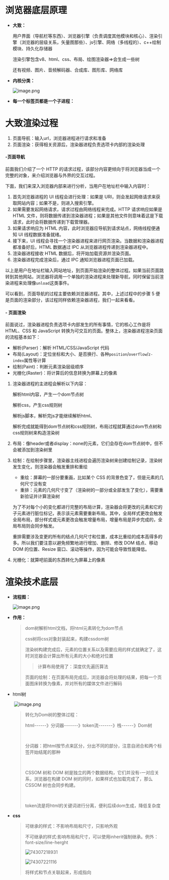 # 浏览器底层原理

- **大致：**

  用户界面（导航栏等东西）、浏览器引擎（负责调度其他模块和核心）、渲染引擎（浏览器的层级关系，矢量图那些）、js引擎、网络（多线程的）、c++绘制模块、持久化存储器

  渲染引擎包含v8、html、css、布局、绘图渲染器=>会生成一些树

  还有视频、图片、音频解码器、合成库、图形库、网络库

- **内核分类：**

  ![image.png](https://s2.loli.net/2025/03/24/36ox47PDvuzlYdc.png)

- **每一个标签页都是一个子进程：**




#  大致渲染过程

1. 页面导航：输入url，浏览器进程进行请求和准备
2. 页面渲染：获得相关资源后，渲染器进程负责选项卡内部的渲染处理



####  -页面导航

前面我们介绍了一个 HTTP 的请求过程，该部分内容更倾向于将浏览器当成一个完整的对象，来介绍浏览器与外界的交互过程。

下面，我们来深入浏览器内部来进行分析，当用户在地址栏中输入内容时：

1. 首先浏览器进程的 UI 线程会进行处理：如果是 URI，则会发起网络请求来获取网站内容；如果不是，则进入搜索引擎。
2. 如果需要发起网络请求，请求过程由网络线程来完成。HTTP 请求响应如果是 HTML 文件，则将数据传递到渲染器进程；如果是其他文件则意味着这是下载请求，此时会将数据传递到下载管理器。
3. 如果请求响应为 HTML 内容，此时浏览器应导航到请求站点，网络线程便通知 UI 线程数据准备就绪。
4. 接下来，UI 线程会寻找一个渲染器进程来进行网页渲染。当数据和渲染器进程都准备好后，HTML 数据通过 IPC 从浏览器进程传递到渲染器进程中。
5. 渲染器进程接收 HTML 数据后，将开始加载资源并渲染页面。
6. 渲染器进程完成渲染后，通过 IPC 通知浏览器进程页面已加载。

以上是用户在地址栏输入网站地址，到页面开始渲染的整体过程。如果当前页面跳转到其他网站，浏览器将调用一个单独的渲染进程来处理新导航，同时保留当前渲染进程来处理像`unload`这类事件。

可以看到，页面导航的过程主要依赖浏览器进程。其中，上述过程中的步骤 5 便是页面的渲染部分，该过程同样依赖渲染器进程，我们一起来看看。

####  - 页面渲染

前面说过，渲染器进程负责选项卡内部发生的所有事情，它的核心工作是将 HTML、CSS 和 JavaScript 转换为可交互的页面。整体上，渲染器进程渲染页面的流程基本如下：

- 解析(Parser)：解析 HTML/CSS/JavaScript 代码
- 布局(Layout)：定位坐标和大小、是否换行、各种`position`/`overflow`/`z-index`属性等计算
- 绘制(Paint)：判断元素渲染层级顺序
- 光栅化(Raster)：将计算后的信息转换为屏幕上的像素



1. 渲染器进程的主进程会解析以下内容：

   解析html内容，产生一个dom节点树

   解析css，产生css规则树

   解析js脚本，解析完js才能继续解析html、

   解析完成就能得到dom节点树和css规则树，布局过程就算通过dom节点树和css规则树来构造渲染树

2. 布局：像header或者display：none的元素，它们会存在dom节点树中，但不会被添加到渲染树里

3. 绘制：在绘制步骤里，渲染器主线进程会遍历渲染树来创建绘制记录，渲染树发生变化，则渲染器会触发重排和重绘

   - 重绘：屏幕的一部分要重画，比如某个 CSS 的背景色变了，但是元素的几何尺寸没有变
   - 重排：元素的几何尺寸变了（渲染树的一部分或全部发生了变化），需要重新验证并计算渲染树

   为了不对每个小的变化都进行完整的布局计算，渲染器会将更改的元素和它的子元素进行脏位标记，表示该元素需要重新布局。其中，全局样式更改会触发全局布局，部分样式或元素更改会触发增量布局，增量布局是异步完成的，全局布局则会同步触发。

   重排需要涉及变更的所有的结点几何尺寸和位置，成本比重绘的成本高得多的多。所以我们要注意以避免频繁地进行增加、删除、修改 DOM 结点、移动 DOM 的位置、Resize 窗口、滚动等操作，因为可能会导致性能降低。



4. 光栅化：就算吧前面的东西转化为屏幕上的像素
















# 渲染技术底层

- **流程图：**

  ![image.png](https://s2.loli.net/2025/03/24/mMevJdDIw672aEB.png)

- **作用：**

  > dom树解析html文档，将html元素转化为dom节点
  >
  > css树将css对象封装起来，构建cssdom树
  >
  > 渲染树构建完成后，元素的位置关系以及需要应用的样式就确定了，这时浏览器会计算出所有元素的大小和绝对位置
  >
  > > 计算布局使用了：深度优先遍历算法
  >
  > 页面的绘制：在页面布局完成后，浏览器会将处理的结果，把每一个页面图床转换为像素，并对所有的媒体文件进行解码

- html树

  ​                             ![image.png](https://s2.loli.net/2025/03/27/vWyrlUPRawsoEzY.png)

  > 转化为Dom树的整体过程：
  >
  > html------》分词器-------》token流-------》栈------》Dom树
  >
  > ​
  >
  > 分词器：把html按节点来区分，分出不同的部分，注意自闭合和两个标签开始结尾的那种
  >
  > ​
  >
  > CSSOM 树和 DOM 树是独立的两个数据结构，它们并没有-一对应关系，浏览器在构建 DOM 树的同时，如果样式也加载完成了，那么 CSSOM 树也会同步构建。
  >
  > ​
  >
  > token流是将html的关键词进行分离，便利后续dom生成，降低复杂度

- **css**

  > 可继承的样式：不影响布局和尺寸，只影响外观
  >
  > 不可继承的样式:影响布局和尺寸，可以使用inherit强制继承。例外：font-size/line-herght
  >
  > ![74307218931](C:\Users\zxh\Desktop\前端\浏览器\浏览器的底层原理.assets\1743072189310.png)
  >
  > ![74307221116](C:\Users\zxh\Desktop\前端\浏览器\浏览器的底层原理.assets\1743072211163.png)
  >
  > 将样式和节点关联起来，形成指向











































